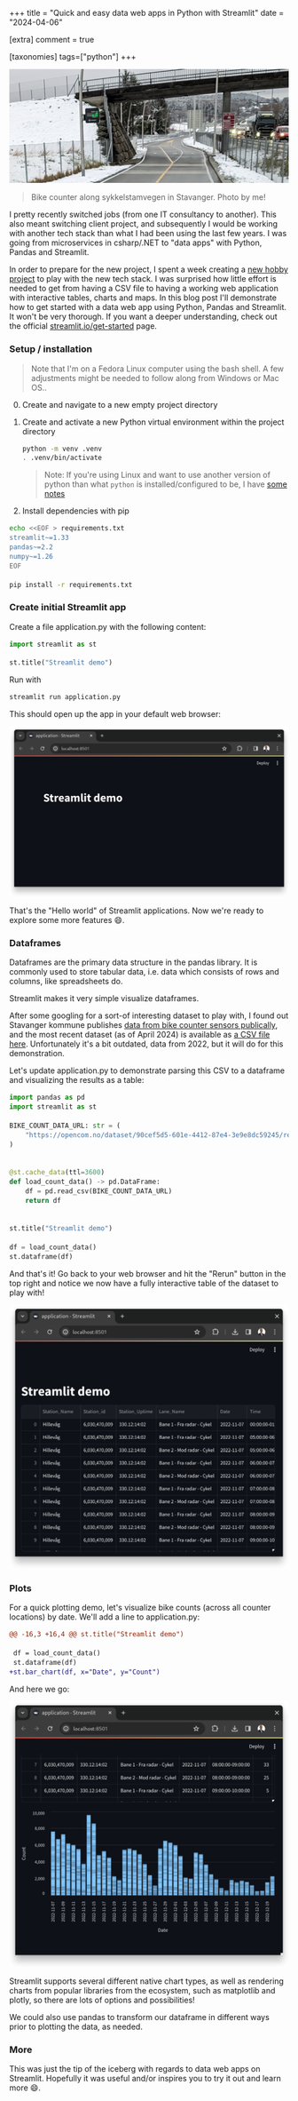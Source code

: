 +++
title = "Quick and easy data web apps in Python with Streamlit"
date = "2024-04-06"

[extra]
comment = true

[taxonomies]
tags=["python"]
+++

![bike counter on sykkelstamvegen stavanger](bike-counter-sykkelstamvegen.jpg)
> Bike counter along sykkelstamvegen in Stavanger. Photo by me!

I pretty recently switched jobs (from one IT consultancy to another).
This also meant switching client project, and subsequently I would be working with another tech stack than what I had been using the last few years.
I was going from microservices in csharp/.NET to "data apps" with Python, Pandas and Streamlit.

In order to prepare for the new project, I spent a week creating a [new hobby project](/projects/bike-count/) to play with the new tech stack.
I was surprised how little effort is needed to get from having a CSV file to having a working web application with interactive tables, charts and maps.
In this blog post I'll demonstrate how to get started with a data web app using Python, Pandas and Streamlit. It won't be very thorough.
If you want a deeper understanding, check out the official [streamlit.io/get-started](https://docs.streamlit.io/get-started) page.

### Setup / installation

> Note that I'm on a Fedora Linux computer using the bash shell.
> A few adjustments might be needed to follow along from Windows or Mac OS..

0. Create and navigate to a new empty project directory

1. Create and activate a new Python virtual environment within the project directory

   ```bash
   python -m venv .venv
   . .venv/bin/activate
   ```

   > Note: If you're using Linux and want to use another version of python than what `python` is installed/configured to be,
   > I have [some notes](https://notes.christianfosli.com/python.html#managing-multiple-python-versions-and-dependencies)

2. Install dependencies with pip

```bash
echo <<EOF > requirements.txt
streamlit~=1.33
pandas~=2.2
numpy~=1.26
EOF

pip install -r requirements.txt
```

### Create initial Streamlit app

Create a file application.py with the following content:

```python
import streamlit as st

st.title("Streamlit demo")
```

Run with

```bash
streamlit run application.py
```

This should open up the app in your default web browser:

![initial streamlit app in web browser](initial_streamlit_browser.png)

That's the "Hello world" of Streamlit applications.
Now we're ready to explore some more features 😄.

### Dataframes

Dataframes are the primary data structure in the pandas library.
It is commonly used to store tabular data, i.e. data which consists of rows and columns, like spreadsheets do.

Streamlit makes it very simple visualize dataframes.

After some googling for a sort-of interesting dataset to play with, I found out Stavanger kommune publishes
[data from bike counter sensors publically](https://opencom.no/dataset/sykkeldata),
and the most recent dataset (as of April 2024) is available as [a CSV file here](
https://opencom.no/dataset/90cef5d5-601e-4412-87e4-3e9e8dc59245/resource/4c71d19a-adc4-42e0-9bed-c990316479be/download/sykkeldata.csv).
Unfortunately it's a bit outdated, data from 2022, but it will do for this demonstration.

Let's update application.py to demonstrate parsing this CSV to a dataframe and visualizing the results as a table:

```python
import pandas as pd
import streamlit as st

BIKE_COUNT_DATA_URL: str = (
    "https://opencom.no/dataset/90cef5d5-601e-4412-87e4-3e9e8dc59245/resource/4c71d19a-adc4-42e0-9bed-c990316479be/download/sykkeldata.csv"
)


@st.cache_data(ttl=3600)
def load_count_data() -> pd.DataFrame:
    df = pd.read_csv(BIKE_COUNT_DATA_URL)
    return df


st.title("Streamlit demo")

df = load_count_data()
st.dataframe(df)
```

And that's it!
Go back to your web browser and hit the "Rerun" button in the top right and notice we now have a fully interactive table of the dataset to play with!

![streamlit app with dataframe](dataframe_demo.png)

### Plots

For a quick plotting demo, let's visualize bike counts (across all counter locations) by date.
We'll add a line to application.py:

```patch
@@ -16,3 +16,4 @@ st.title("Streamlit demo")

 df = load_count_data()
 st.dataframe(df)
+st.bar_chart(df, x="Date", y="Count")
```

And here we go:

![streamlit app with bar chart](bar_chart_demo.png)

Streamlit supports several different native chart types, as well as rendering charts from popular libraries from the ecosystem, such as matplotlib and plotly,
so there are lots of options and possibilities!

We could also use pandas to transform our dataframe in different ways prior to plotting the data, as needed.

### More

This was just the tip of the iceberg with regards to data web apps on Streamlit.
Hopefully it was useful and/or inspires you to try it out and learn more 😄.

